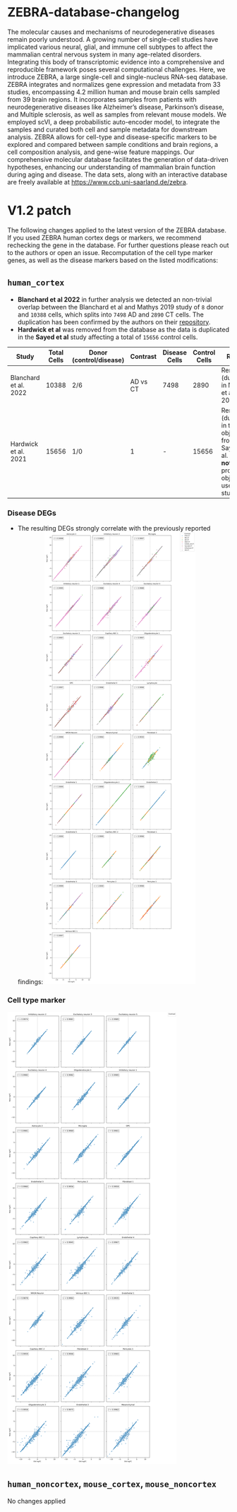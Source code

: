 # ZEBRA-database-changelog

The molecular causes and mechanisms of neurodegenerative diseases remain poorly understood. A growing number of single-cell studies have implicated various neural, glial, and immune cell subtypes to affect the mammalian central nervous system in many age-related disorders. Integrating this body of transcriptomic evidence into a comprehensive and reproducible framework poses several computational challenges. Here, we introduce ZEBRA, a large single-cell and single-nucleus RNA-seq database. ZEBRA integrates and normalizes gene expression and metadata from 33 studies, encompassing 4.2 million human and mouse brain cells sampled from 39 brain regions. It incorporates samples from patients with neurodegenerative diseases like Alzheimer’s disease, Parkinson’s disease, and Multiple sclerosis, as well as samples from relevant mouse models. We employed scVI, a deep probabilistic auto-encoder model, to integrate the samples and curated both cell and sample metadata for downstream analysis. ZEBRA allows for cell-type and disease-specific markers to be explored and compared between sample conditions and brain regions, a cell composition analysis, and gene-wise feature mappings. Our comprehensive molecular database facilitates the generation of data-driven hypotheses, enhancing our understanding of mammalian brain function during aging and disease. The data sets, along with an interactive database are freely available at https://www.ccb.uni-saarland.de/zebra.

# V1.2 patch
The following changes applied to the latest version of the ZEBRA database. If you used ZEBRA human cortex degs or markers, we recommend rechecking the gene in the database.
For further questions please reach out to the authors or open an issue.
Recomputation of the cell type marker genes, as well as the disease markers based on the listed modifications:
## ```human_cortex```
- __Blanchard et al 2022__ in further analysis we detected an non-trivial overlap between the Blanchard et al and Mathys 2019 study of ```8``` donor and ```10388``` cells, which splits into  ```7498``` AD and ```2890``` CT cells. The duplication has been confirmed by the authors on their [repository](https://github.com/djunamay/apoe4myelin). 
- __Hardwick et al__ was removed from the database as the data is duplicated in the __Sayed et al__ study affecting a total of  ```15656``` control cells.

| Study             | Total Cells | Donor (control/disease) | Contrast                | Disease Cells | Control Cells | Reason |
|-------------------|-------|-------|-------------------------|---------------|---------------|---------------|
| Blanchard et al. 2022 | 10388 | 2/6     | AD vs CT               | 7498          | 2890          | Removed (duplicated in Mathys et al. 2019) |
| Hardwick et al. 2021   |   15656    |    1/0   | 1 |     -          | 15656         | Removed (duplicated in the raw object from Sayed et al. 2021 __not__ in the processed object used in the study) |

### Disease DEGs
- The resulting DEGs strongly correlate with the previously reported findings:
![Mixed Sex DEGs](supplemental/mixed_sex_degs.png)
### Cell type marker
![Cell type marker](supplemental/cell_type_marker.png)

## ```human_noncortex```, ```mouse_cortex```, ```mouse_noncortex```
No changes applied
